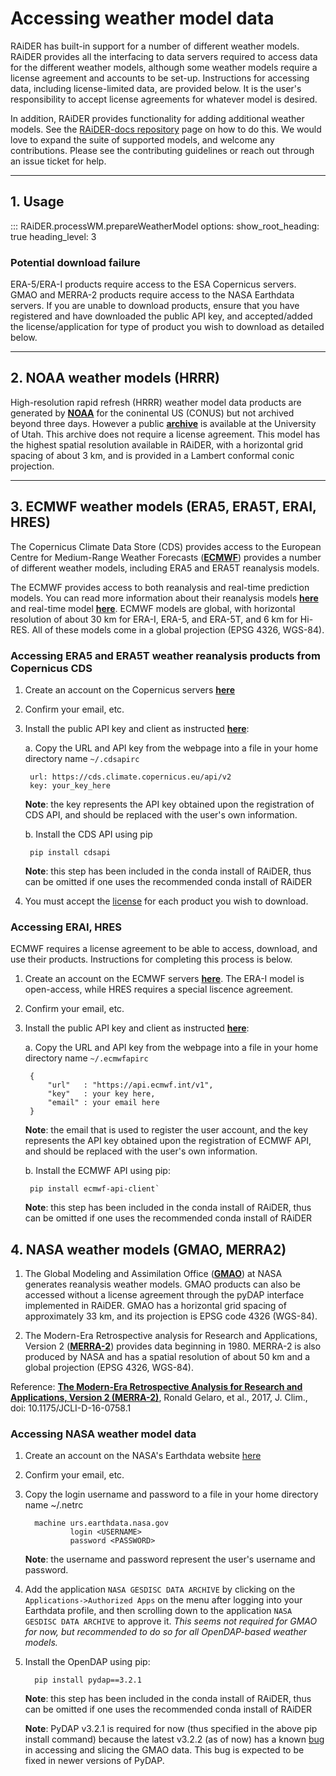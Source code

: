 # Accessing weather model data
RAiDER has built-in support for a number of different weather models.  RAiDER provides all the interfacing to data servers required to access data for the different weather models, although some weather models require a license agreement and accounts to be set-up. Instructions for accessing data, including license-limited data, are provided below. It is the user's responsibility to accept license agreements for whatever model is desired. 

In addition, RAiDER provides functionality for adding additional weather models. See the [RAiDER-docs repository](https://github.com/dbekaert/RAiDER-docs) page on how to do this. We would love to expand the suite of supported models, and welcome any contributions. Please see the contributing guidelines or reach out through an issue ticket for help. 

------

## 1. Usage

::: RAiDER.processWM.prepareWeatherModel
    options:
      show_root_heading: true
      heading_level: 3

### Potential download failure
ERA-5/ERA-I products require access to the ESA Copernicus servers. GMAO and MERRA-2 products require access to the NASA Earthdata servers. If you are unable to download products, ensure that you have registered and have downloaded the public API key, and accepted/added the license/application for type of product you wish to download as detailed below. 

------

## 2. NOAA weather models (HRRR)
High-resolution rapid refresh (HRRR) weather model data products are generated by __[NOAA](https://rapidrefresh.noaa.gov/hrrr/)__ for the coninental US (CONUS) but not archived beyond three days. However a public __[archive](home.chpc.utah.edu/~u0553130/Brian_Blaylock/hrrr_FAQ.html)__ is available at the University of Utah. This archive does not require a license agreement. This model has the highest spatial resolution available in RAiDER, with a horizontal grid spacing of about 3 km, and is provided in a Lambert conformal conic projection. 

------

## 3. ECMWF weather models (ERA5, ERA5T, ERAI, HRES)
The Copernicus Climate Data Store (CDS) provides access to the European Centre for Medium-Range Weather Forecasts (__[ECMWF](https://www.ecmwf.int/)__)  provides a number of different weather models, including ERA5 and ERA5T reanalysis models.  

The ECMWF provides access to both reanalysis and real-time prediction models. You can read more information about their reanalysis models __[here](https://www.ecmwf.int/en/research/climate-reanalysis)__ and real-time model __[here](https://www.ecmwf.int/en/forecasts/datasets/catalogue-ecmwf-real-time-products)__. ECMWF models are global, with horizontal resolution of about 30 km for ERA-I, ERA-5, and ERA-5T, and 6 km for Hi-RES. All of these models come in a global projection (EPSG 4326, WGS-84). 

### Accessing ERA5 and ERA5T weather reanalysis products from Copernicus CDS
1. Create an account on the Copernicus servers __[here](https://cds.climate.copernicus.eu/user)__
2. Confirm your email, etc. 
3. Install the public API key and client as instructed __[here](https://cds.climate.copernicus.eu/api-how-to)__:
   
    a. Copy the URL and API key from the webpage into a file in your home directory name `~/.cdsapirc`

        url: https://cds.climate.copernicus.eu/api/v2
        key: your_key_here

    **Note**: the key represents the API key obtained upon the registration of CDS API, and should be replaced with the user's own information.

    b. Install the CDS API using pip

        pip install cdsapi

    **Note**: this step has been included in the conda install of RAiDER, thus can be omitted if one uses the recommended conda install of RAiDER

4. You must accept the [license](https://cds.climate.copernicus.eu/cdsapp/#!/terms/licence-to-use-copernicus-products) for each product you wish to download.


### Accessing ERAI, HRES

ECMWF requires a license agreement to be able to access, download, and use their products. Instructions for completing this process is below. 

1. Create an account on the ECMWF servers __[here](https://accounts.ecmwf.int/auth/realms/ecmwf/protocol/openid-connect/auth?response_type=code&scope=openid%20email&client_id=apache-www&state=sBYlpcTRPhat8d6uuM9swLCxuP8&redirect_uri=https%3A%2F%2Fwww.ecmwf.int%2Foidc.cgi&nonce=RyEzBUy4m6oo_HxRQEmJxbc5jrKY4KFZd1Usgi8cpnM)__. The ERA-I model is open-access, while HRES requires a special liscence agreement.
2. Confirm your email, etc. 
3. Install the public API key and client as instructed __[here](https://confluence.ecmwf.int/display/WEBAPI/Access+ECMWF+Public+Datasets#AccessECMWFPublicDatasets-key)__: 
    
    a. Copy the URL and API key from the webpage into a file in your home directory name `~/.ecmwfapirc`

        {
            "url"   : "https://api.ecmwf.int/v1",
            "key"   : your key here,
            "email" : your email here
        }

    **Note**: the email that is used to register the user account, and the key represents the API key obtained upon the registration of ECMWF API, and should be replaced with the user's own information.

    b. Install the ECMWF API using pip:

        pip install ecmwf-api-client`

    **Note**: this step has been included in the conda install of RAiDER, thus can be omitted if one uses the recommended conda install of RAiDER

## 4. NASA weather models (GMAO, MERRA2)
    
1. The Global Modeling and Assimilation Office (__[GMAO](https://www.nccs.nasa.gov/services/data-collections/coupled-products/geos5-forecast#:~:text=The%20Global%20Modeling%20and%20Assimilation,near%2Dreal%2Dtime%20production.)__) at NASA generates reanalysis weather models. GMAO products can also be accessed without a license agreement through the pyDAP interface implemented in RAiDER. GMAO has a horizontal grid spacing of approximately 33 km, and its projection is EPSG code 4326 (WGS-84). 

2. The Modern-Era Retrospective analysis for Research and Applications, Version 2 (__[MERRA-2](https://gmao.gsfc.nasa.gov/reanalysis/MERRA-2/#:~:text=MERRA%2D2%20is%20the%20first,(say)%20Greenland%20and%20Antarctica.)__) provides data beginning in 1980. MERRA-2 is also produced by NASA and has a spatial resolution of about 50 km and a global projection (EPSG 4326, WGS-84).  

Reference: __[The Modern-Era Retrospective Analysis for Research and Applications, Version 2 (MERRA-2)](https://journals.ametsoc.org/view/journals/clim/30/14/jcli-d-16-0758.1.xml)__, Ronald Gelaro, et al., 2017, J. Clim., doi: 10.1175/JCLI-D-16-0758.1

### Accessing NASA weather model data
1. Create an account on the NASA's Earthdata website [here](https://urs.earthdata.nasa.gov)
2. Confirm your email, etc. 
3. Copy the login username and password to a file in your home directory name ~/.netrc 
         
         machine urs.earthdata.nasa.gov
                 login <USERNAME>
                 password <PASSWORD>
                 
    **Note**: the username and password represent the user's username and password.
   
4. Add the application `NASA GESDISC DATA ARCHIVE` by clicking on the `Applications->Authorized Apps` on the menu after logging into your Earthdata profile, and then scrolling down to the application `NASA GESDISC DATA ARCHIVE` to approve it. _This seems not required for GMAO for now, but recommended to do so for all OpenDAP-based weather models._
5. Install the OpenDAP using pip: 

         pip install pydap==3.2.1
      

    **Note**: this step has been included in the conda install of RAiDER, thus can be omitted if one uses the recommended conda install of RAiDER
   
    **Note**: PyDAP v3.2.1 is required for now (thus specified in the above pip install command) because the latest v3.2.2 (as of now) has a known [bug](https://colab.research.google.com/drive/1f_ss1Oa3VzgAOd_p8sgekdnLVE5NW6s5) in accessing and slicing the GMAO data. This bug is expected to be fixed in newer versions of PyDAP.

